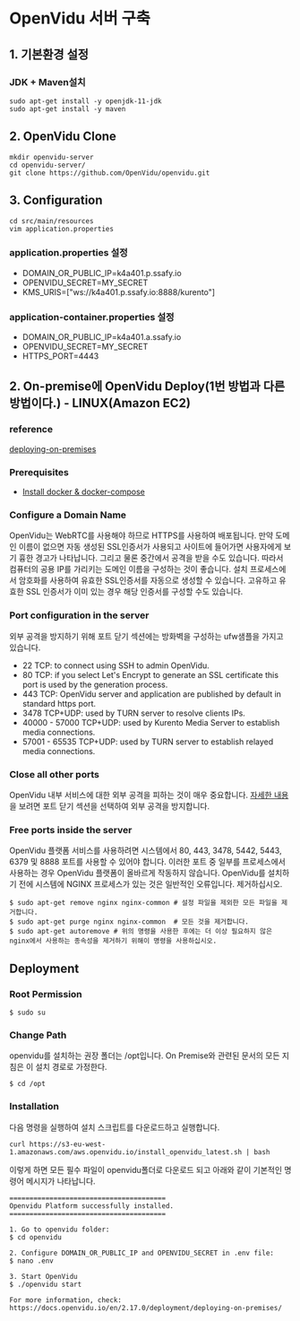 # OpenVidu 서버 구축

## 1. 기본환경 설정

### JDK + Maven설치
```
sudo apt-get install -y openjdk-11-jdk
sudo apt-get install -y maven
```

## 2. OpenVidu Clone
```
mkdir openvidu-server
cd openvidu-server/
git clone https://github.com/OpenVidu/openvidu.git
```

## 3. Configuration
```
cd src/main/resources
vim application.properties
```

### application.properties 설정
* DOMAIN_OR_PUBLIC_IP=k4a401.p.ssafy.io
* OPENVIDU_SECRET=MY_SECRET
* KMS_URIS=["ws://k4a401.p.ssafy.io:8888/kurento"]

### application-container.properties 설정
* DOMAIN_OR_PUBLIC_IP=k4a401.a.ssafy.io
* OPENVIDU_SECRET=MY_SECRET
* HTTPS_PORT=4443

## 2. On-premise에 OpenVidu Deploy(1번 방법과 다른 방법이다.) - LINUX(Amazon EC2)
### reference
[deploying-on-premises](https://docs.openvidu.io/en/2.13.0/deployment/deploying-on-premises)

### Prerequisites
* [Install docker & docker-compose](https://lab.ssafy.com/s04-final/s04p31a401/blob/develop/docs/4_log/Docker.md)

### Configure a Domain Name
OpenVidu는 WebRTC를 사용해야 하므로 HTTPS를 사용하여 배포됩니다. 만약 도메인 이름이 없으면 자동 생성된 SSL인증서가 사용되고 사이트에 들어가면 사용자에게 보기 흉한 경고가 나타납니다. 그리고 물론 중간에서 공격을 받을 수도 있습니다. 따라서 컴퓨터의 공용 IP를 가리키는 도메인 이름을 구성하는 것이 좋습니다. 설치 프로세스에서 암호화를 사용하여 유효한 SSL인증서를 자동으로 생성할 수 있습니다. 고유하고 유효한 SSL 인증서가 이미 있는 경우 해당 인증서를 구성할 수도 있습니다.

### Port configuration in the server
외부 공격을 방지하기 위해 포트 닫기 섹션에는 방화벽을 구성하는 ufw샘플을 가지고 있습니다.
* 22 TCP: to connect using SSH to admin OpenVidu.
* 80 TCP: if you select Let's Encrypt to generate an SSL certificate this port is used by the generation process.
* 443 TCP: OpenVidu server and application are published by default in standard https port.
* 3478 TCP+UDP: used by TURN server to resolve clients IPs.
* 40000 - 57000 TCP+UDP: used by Kurento Media Server to establish media connections.
* 57001 - 65535 TCP+UDP: used by TURN server to establish relayed media connections.

### Close all other ports
OpenVidu 내부 서비스에 대한 외부 공격을 피하는 것이 매우 중요합니다. [자세한 내용](https://docs.openvidu.io/en/2.17.0/deployment/deploying-on-premises/#close-ports-to-avoid-external-attacks)을 보려면 포트 닫기 섹션을 선택하여 외부 공격을 방지합니다.

### Free ports inside the server
OpenVidu 플랫폼 서비스를 사용하려면 시스템에서 80, 443, 3478, 5442, 5443, 6379 및 8888 포트를 사용할 수 있어야 합니다. 이러한 포트 중 일부를 프로세스에서 사용하는 경우 OpenVidu 플랫폼이 올바르게 작동하지 않습니다. OpenVidu를 설치하기 전에 시스템에 NGINX 프로세스가 있는 것은 일반적인 오류입니다. 제거하십시오.
```
$ sudo apt-get remove nginx nginx-common # 설정 파일을 제외한 모든 파일을 제거합니다.
$ sudo apt-get purge nginx nginx-common  # 모든 것을 제거합니다.
$ sudo apt-get autoremove # 위의 명령을 사용한 후에는 더 이상 필요하지 않은 nginx에서 사용하는 종속성을 제거하기 위해이 명령을 사용하십시오.
```

## Deployment
### Root Permission
```
$ sudo su
```

### Change Path
openvidu를 설치하는 권장 폴더는 /opt입니다. On Premise와 관련된 문서의 모든 지침은 이 설치 경로로 가정한다.
```
$ cd /opt
```

### Installation
다음 명령을 실행하여 설치 스크립트를 다운로드하고 실행합니다.
```
curl https://s3-eu-west-1.amazonaws.com/aws.openvidu.io/install_openvidu_latest.sh | bash
```
이렇게 하면 모든 필수 파일이 openvidu폴더로 다운로드 되고 아래와 같이 기본적인 명령어 메시지가 나타납니다.
```
=======================================
Openvidu Platform successfully installed.
=======================================

1. Go to openvidu folder:
$ cd openvidu

2. Configure DOMAIN_OR_PUBLIC_IP and OPENVIDU_SECRET in .env file:
$ nano .env

3. Start OpenVidu
$ ./openvidu start

For more information, check:
https://docs.openvidu.io/en/2.17.0/deployment/deploying-on-premises/
```